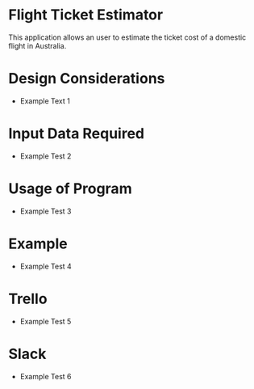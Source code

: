 # Flight Ticket Estimator

This application allows an user to estimate the ticket cost of a domestic flight in Australia. 

# Design Considerations

- Example Text 1

# Input Data Required

- Example Test 2

# Usage of Program

- Example Test 3

# Example

- Example Test 4

# Trello

- Example Test 5

# Slack

- Example Test 6